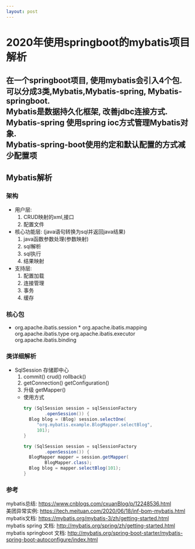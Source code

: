 ```yaml
---
layout: post
---
```

# 2020年使用springboot的mybatis项目解析
在一个springboot项目, 使用mybatis会引入4个包.
可以分成3类,Mybatis,Mybatis-spring, Mybatis-springboot.  
Mybatis是数据持久化框架, 改善jdbc连接方式.  
Mybatis-spring 使用spring ioc方式管理Mybatis对象.  
Mybatis-spring-boot使用约定和默认配置的方式减少配置项
---
## Mybatis解析
### 架构
* 用户层: 
  1. CRUD映射的xml,接口  
  2. 配置文件
* 核心功能层: (java语句转换为sql并返回java结果)
  1. java函数参数处理(参数映射)
  2. sql解析
  3. sql执行
  4. 结果映射
* 支持层: 
  1. 配置加载
  2. 连接管理
  3. 事务
  4. 缓存
### 核心包
* org.apache.ibatis.session
  * 
org.apache.ibatis.mapping
org.apache.ibatis.type
org.apache.ibatis.executor
org.apache.ibatis.binding
### 类详细解析
* SqlSession 存储即中心  
  1. commit() crud() rollback()
  2. getConnection()  getConfiguration()
  3. 升级 getMapper()
  * 使用方式
    ```java
    try (SqlSession session = sqlSessionFactory
            .openSession()) {
      Blog blog = (Blog) session.selectOne(
         "org.mybatis.example.BlogMapper.selectBlog", 
         101);
    }
    ```
    ```java
    try (SqlSession session = sqlSessionFactory
            .openSession()) {
      BlogMapper mapper = session.getMapper(
            BlogMapper.class);
      Blog blog = mapper.selectBlog(101);
    }
    ```
    
### 参考

mybatis总结: https://www.cnblogs.com/cxuanBlog/p/12248536.html  
美团异常实例: https://tech.meituan.com/2020/06/18/inf-bom-mybatis.html  
mybatis文档: https://mybatis.org/mybatis-3/zh/getting-started.html  
mybatis spring 文档: http://mybatis.org/spring/zh/getting-started.html  
mybatis springboot 文档: http://mybatis.org/spring-boot-starter/mybatis-spring-boot-autoconfigure/index.html  

